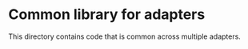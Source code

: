# Common library for adapters

This directory contains code that is common across multiple adapters.
